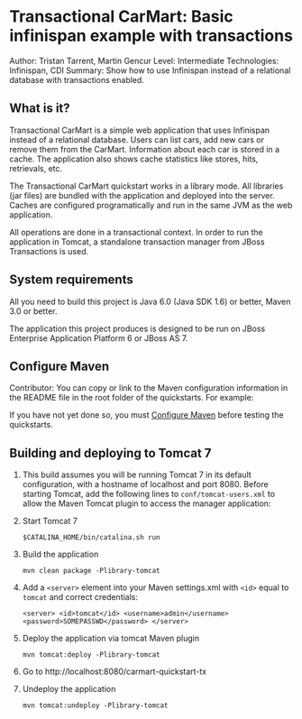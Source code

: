 Transactional CarMart: Basic infinispan example with transactions
=================================================================
Author: Tristan Tarrent, Martin Gencur
Level: Intermediate
Technologies: Infinispan, CDI
Summary: Show how to use Infinispan instead of a relational database with transactions enabled.

What is it?
-----------

Transactional CarMart is a simple web application that uses Infinispan instead of a relational database.
Users can list cars, add new cars or remove them from the CarMart. Information about each car
is stored in a cache. The application also shows cache statistics like stores, hits, retrievals, etc.

The Transactional CarMart quickstart works in a library mode. All libraries (jar files) are bundled 
with the application and deployed into the server. Caches are configured programatically and run 
in the same JVM as the web application.

All operations are done in a transactional context. In order to run the application in Tomcat, 
a standalone transaction manager from JBoss Transactions is used.



System requirements
-------------------

All you need to build this project is Java 6.0 (Java SDK 1.6) or better, Maven 3.0 or better.

The application this project produces is designed to be run on JBoss Enterprise Application Platform 6 or JBoss AS 7. 

 
Configure Maven
---------------

Contributor: You can copy or link to the Maven configuration information in the README file in the root folder of the quickstarts. For example:

If you have not yet done so, you must [Configure Maven](../README.md#configure-maven-) before testing the quickstarts.


Building and deploying to Tomcat 7
----------------------------------

1) This build assumes you will be running Tomcat 7 in its default
   configuration, with a hostname of localhost and port 8080. Before starting
   Tomcat, add the following lines to `conf/tomcat-users.xml` to allow the Maven
   Tomcat plugin to access the manager application:

    <role rolename="manager-script"/>
    <user username="admin" password="SOMEPASSWD" roles="manager-script"/>
    
2) Start Tomcat 7

    `$CATALINA_HOME/bin/catalina.sh run`

3) Build the application

    `mvn clean package -Plibrary-tomcat`

4) Add a `<server>` element into your Maven settings.xml with `<id>` equal to `tomcat` and correct credentials:

    `<server>
         <id>tomcat</id>
         <username>admin</username>
         <password>SOMEPASSWD</password>
     </server>`

5) Deploy the application via tomcat Maven plugin

    `mvn tomcat:deploy -Plibrary-tomcat`

6) Go to http://localhost:8080/carmart-quickstart-tx

7) Undeploy the application

    `mvn tomcat:undeploy -Plibrary-tomcat`
